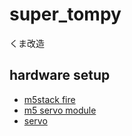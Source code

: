 # super_tompy
くま改造

## hardware setup

- [m5stack fire](https://www.switch-science.com/catalog/3953/)
- [m5 servo module](https://www.switch-science.com/catalog/6060/)
- [servo](https://www.amazon.co.jp/dp/B07TYYLMVY)
